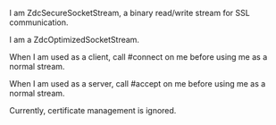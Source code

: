 I am ZdcSecureSocketStream, a binary read/write stream for SSL communication.

I am a ZdcOptimizedSocketStream.

When I am used as a client, call #connect on me before using me as a normal stream.

When I am used as a server, call #accept on me before using me as a normal stream.

Currently, certificate management is ignored.
